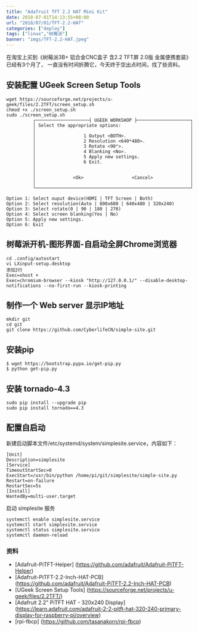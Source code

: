 ```yaml
---
title: "Adafruit TFT 2.2 HAT Mini Kit"
date: 2018-07-01T14:13:55+08:00
url: "2018/07/01/TFT-2.2-HAT"
categories: ["deploy"]
tags: ["linux","树莓派"]
banner: "imgs/TFT-2.2-HAT.jpeg"
---
```


在淘宝上买到《树莓派3B+ 铝合金CNC盒子 含2.2 TFT屏 2.0版 金属便携套装》已经有3个月了，
一直没有时间折腾它，今天终于空出点时间，找了些资料。

<!--more-->

## 安装配置 UGeek Screen Setup Tools
```
wget https://sourceforge.net/projects/u-geek/files/2.2TFT/screen_setup.sh
chmod +x ./screen_setup.sh
sudo ./screen_setup.sh
          ┌────────────────────┤ UGEEK WORKSHOP ├────────────────────┐
          │ Select the appropriate options:                          │
          │                                                          │
          │                  1 Output <BOTH>.                        │
          │                  2 Resolution <640*480>.                 │
          │                  3 Rotate <90°>.                         │
          │                  4 Blanking <No>.                        │
          │                  5 Apply new settings.                   │
          │                  6 Exit.                                 │
          │                                                          │
          │                                                          │
          │              <Ok>                  <Cancel>              │
          │                                                          │
          └──────────────────────────────────────────────────────────┘

Option 1: Select ouput device(HDMI | TFT Screen | Both)
Option 2: Select resolution(Auto | 800x600 | 640x480 | 320x240)
Option 3: Select rotate(0 | 90 | 180 | 270)
Option 4: Select screen blanking(Yes | No)
Option 5: Apply new settings.
Option 6: Exit
```

## 树莓派开机-图形界面-自启动全屏Chrome浏览器
```
cd .config/autostart
vi LXinput-setup.desktop
添加2行
Exec=xhost +
Exec=chromium-browser --kiosk "http://127.0.0.1/" --disable-desktop-notifications --no-first-run --kiosk-printing
```

## 制作一个 Web server 显示IP地址
```
mkdir git
cd git
git clone https://github.com/CyberlifeCN/simple-site.git
```

## 安装pip
```
$ wget https://bootstrap.pypa.io/get-pip.py
$ python get-pip.py
```

## 安装 tornado-4.3
```
sudo pip install --upgrade pip
sudo pip install tornado==4.3
```

## 配置自启动
新建启动脚本文件/etc/systemd/system/simplesite.service，内容如下：
```
[Unit]
Description=simplesite
[Service]
TimeoutStartSec=0
ExecStart=/usr/bin/python /home/pi/git/simplesite/simple-site.py
Restart=on-failure
RestartSec=5s
[Install]
WantedBy=multi-user.target
```
启动 simplesite 服务
```
systemctl enable simplesite.service
systemctl start simplesite.service
systemctl status simplesite.service
systemctl daemon-reload
```

### 资料
* [Adafruit-PiTFT-Helper] (https://github.com/adafruit/Adafruit-PiTFT-Helper)
* [Adafruit-PiTFT-2.2-Inch-HAT-PCB] (https://github.com/adafruit/Adafruit-PiTFT-2.2-Inch-HAT-PCB)
* [UGeek Screen Setup Tools] (https://sourceforge.net/projects/u-geek/files/2.2TFT/)
* [Adafruit 2.2" PiTFT HAT - 320x240 Display] (https://learn.adafruit.com/adafruit-2-2-pitft-hat-320-240-primary-display-for-raspberry-pi/overview)
* [rpi-fbcp] (https://github.com/tasanakorn/rpi-fbcp)

<!--more-->
